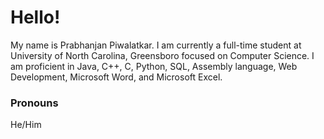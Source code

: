 # Hello!

My name is Prabhanjan Piwalatkar. I am currently a full-time student at University of North Carolina, Greensboro focused on Computer Science. I am proficient in Java, C++, C, Python, SQL, Assembly language, Web Development, Microsoft Word, and Microsoft Excel. 

### Pronouns
He/Him
